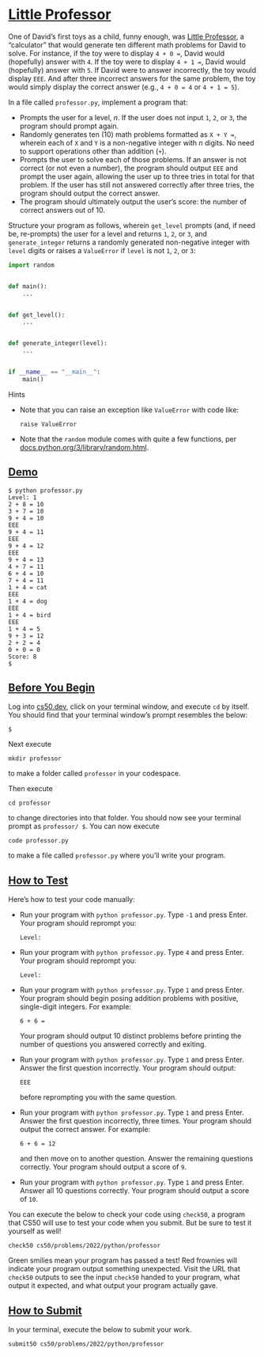 # [Little Professor](#little-professor)

One of David’s first toys as a child, funny enough, was [Little
Professor](https://en.wikipedia.org/wiki/Little_Professor), a
“calculator” that would generate ten different math problems for David
to solve. For instance, if the toy were to display `4 + 0 =`, David
would (hopefully) answer with `4`. If the toy were to display
`4 + 1 =`, David would (hopefully) answer with `5`. If David were to
answer incorrectly, the toy would display `EEE`. And after three
incorrect answers for the same problem, the toy would simply display the
correct answer (e.g., `4 + 0 = 4` or `4 + 1 = 5`).

In a file called `professor.py`, implement a program that:

- Prompts the user for a level, $n$. If the user does not input `1`,
  `2`, or `3`, the program should prompt again.
- Randomly generates ten (10) math problems formatted as `X + Y =`,
  wherein each of `X` and `Y` is a non-negative integer with $n$ digits.
  No need to support operations other than addition (`+`).
- Prompts the user to solve each of those problems. If an answer is not
  correct (or not even a number), the program should output `EEE` and
  prompt the user again, allowing the user up to three tries in total
  for that problem. If the user has still not answered correctly after
  three tries, the program should output the correct answer.
- The program should ultimately output the user’s score: the number of
  correct answers out of 10.

Structure your program as follows, wherein `get_level` prompts (and, if
need be, re-prompts) the user for a level and returns `1`, `2`, or `3`,
and `generate_integer` returns a randomly generated non-negative integer
with `level` digits or raises a `ValueError` if `level` is not `1`, `2`,
or `3`:

``` py
import random


def main():
    ...


def get_level():
    ...


def generate_integer(level):
    ...


if __name__ == "__main__":
    main()
```

Hints

- Note that you can raise an exception like `ValueError` with code like:

  ``` highlight
  raise ValueError
  ```

- Note that the `random` module comes with quite a few functions, per
  [docs.python.org/3/library/random.html](https://docs.python.org/3/library/random.html).

## [Demo](#demo)

``` highlight
$ python professor.py
Level: 1
2 + 8 = 10
3 + 7 = 10
9 + 4 = 10
EEE
9 + 4 = 11
EEE
9 + 4 = 12
EEE
9 + 4 = 13
4 + 7 = 11
6 + 4 = 10
7 + 4 = 11
1 + 4 = cat
EEE
1 + 4 = dog
EEE
1 + 4 = bird
EEE
1 + 4 = 5
9 + 3 = 12
2 + 2 = 4
0 + 0 = 0
Score: 8
$
```

## [Before You Begin](#before-you-begin)

Log into [cs50.dev](https://cs50.dev/), click on your terminal window,
and execute `cd` by itself. You should find that your terminal window’s
prompt resembles the below:

``` highlight
$
```

Next execute

``` highlight
mkdir professor
```

to make a folder called `professor` in your codespace.

Then execute

``` highlight
cd professor
```

to change directories into that folder. You should now see your terminal
prompt as `professor/ $`. You can now execute

``` highlight
code professor.py
```

to make a file called `professor.py` where you’ll write your program.

## [How to Test](#how-to-test)

Here’s how to test your code manually:

- Run your program with `python professor.py`. Type `-1` and press
  Enter. Your program should reprompt you:

  ``` highlight
  Level:
  ```

- Run your program with `python professor.py`. Type `4` and press Enter.
  Your program should reprompt you:

  ``` highlight
  Level:
  ```

- Run your program with `python professor.py`. Type `1` and press Enter.
  Your program should begin posing addition problems with positive,
  single-digit integers. For example:

  ``` highlight
  6 + 6 =
  ```

  Your program should output 10 distinct problems before printing the
  number of questions you answered correctly and exiting.

- Run your program with `python professor.py`. Type `1` and press Enter.
  Answer the first question incorrectly. Your program should output:

  ``` highlight
  EEE
  ```

  before reprompting you with the same question.

- Run your program with `python professor.py`. Type `1` and press Enter.
  Answer the first question incorrectly, three times. Your program
  should output the correct answer. For example:

  ``` highlight
  6 + 6 = 12
  ```

  and then move on to another question. Answer the remaining questions
  correctly. Your program should output a score of `9`.

- Run your program with `python professor.py`. Type `1` and press Enter.
  Answer all 10 questions correctly. Your program should output a score
  of `10`.

You can execute the below to check your code using `check50`, a program
that CS50 will use to test your code when you submit. But be sure to
test it yourself as well!

``` highlight
check50 cs50/problems/2022/python/professor
```

Green smilies mean your program has passed a test! Red frownies will
indicate your program output something unexpected. Visit the URL that
`check50` outputs to see the input `check50` handed to your program,
what output it expected, and what output your program actually gave.

## [How to Submit](#how-to-submit)

In your terminal, execute the below to submit your work.

``` highlight
submit50 cs50/problems/2022/python/professor
```
